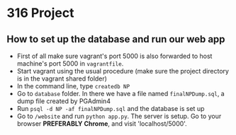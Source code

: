 # 316 Project

## How to set up the database and run our web app

* First of all make sure vagrant's port 5000 is also forwarded to host machine's port 5000 in `vagrantfile`.
* Start vagrant using the usual procedure (make sure the project directory is in the vagrant shared folder)
* In the command line, type `createdb NP`
* Go to `database` folder. In there we have a file named `finalNPDump.sql`, a dump file created by PGAdmin4
* Run `psql -d NP -af finalNPDump.sql` and the database is set up
* Go to `/website` and run `python app.py`. The server is setup. Go to your browser **PREFERABLY Chrome**, and visit 'localhost/5000'.
